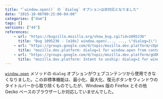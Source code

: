 ```yaml
---
title: "`window.open()` の `dialog` オプションは非対応となりました"
date: "2015-10-06T00:25:00-04:00"
categories: ["dom"]
tags: []
versions: ["44"]
references:
    - url: "https://bugzilla.mozilla.org/show_bug.cgi?id=1095236"
      title: "Bug 1095236 - [e10s] window.open(..., ..., \"dialog=1\") breaks with e10s enabled"
    - url: "https://groups.google.com/d/topic/mozilla.dev.platform/cDpULPod8nQ/discussion"
      title: "mozilla.dev.platform: dialog=1 for window.open from content"
    - url: "https://groups.google.com/d/topic/mozilla.dev.platform/gUORXMzvH1Y/discussion"
      title: "mozilla.dev.platform: Intent to unship: dialog=1 for window.open from web content"
---
```

[`window.open`](https://developer.mozilla.org/ja/docs/Web/API/Window/open) メソッドの `dialog` オプションがウェブコンテンツから使用できなくなりました。この非標準機能は、最小化、最大化、復元ボタンをウィンドウのタイトルバーから取り除くものでしたが、Windows 版の Firefox とその他 Gecko ベースのブラウザーしか対応していませんでした。
